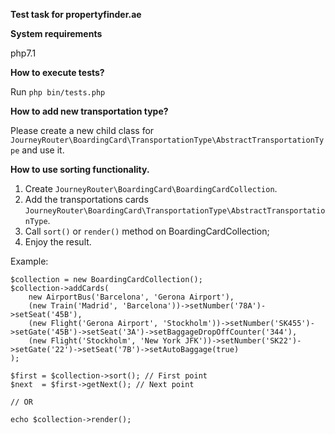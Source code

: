 **Test task for propertyfinder.ae**

**System requirements**

php7.1

**How to execute tests?**

Run `php bin/tests.php`

**How to add new transportation type?**

Please create a new child class for `JourneyRouter\BoardingCard\TransportationType\AbstractTransportationType` and use it.

**How to use sorting functionality.**

1. Create `JourneyRouter\BoardingCard\BoardingCardCollection`.
2. Add the transportations cards `JourneyRouter\BoardingCard\TransportationType\AbstractTransportationType`.
3. Call `sort()` or `render()` method on BoardingCardCollection;
4. Enjoy the result. 

Example:

```
$collection = new BoardingCardCollection();
$collection->addCards(
    new AirportBus('Barcelona', 'Gerona Airport'),
    (new Train('Madrid', 'Barcelona'))->setNumber('78A')->setSeat('45B'),
    (new Flight('Gerona Airport', 'Stockholm'))->setNumber('SK455')->setGate('45B')->setSeat('3A')->setBaggageDropOffCounter('344'),
    (new Flight('Stockholm', 'New York JFK'))->setNumber('SK22')->setGate('22')->setSeat('7B')->setAutoBaggage(true)
);

$first = $collection->sort(); // First point
$next  = $first->getNext(); // Next point

// OR
 
echo $collection->render();

```
